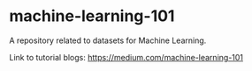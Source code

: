 # machine-learning-101
A repository related to datasets for Machine Learning.

Link to tutorial blogs:
https://medium.com/machine-learning-101
